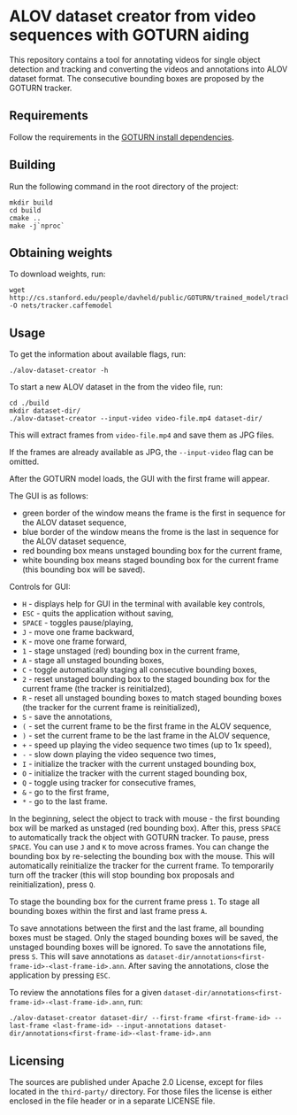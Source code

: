 # ALOV dataset creator from video sequences with GOTURN aiding

This repository contains a tool for annotating videos for single object detection and tracking and converting the videos and annotations into ALOV dataset format.
The consecutive bounding boxes are proposed by the GOTURN tracker.

## Requirements

Follow the requirements in the [GOTURN install dependencies](https://github.com/davheld/GOTURN#install-dependencies).

## Building

Run the following command in the root directory of the project:

    mkdir build
    cd build
    cmake ..
    make -j`nproc`

## Obtaining weights

To download weights, run:

    wget http://cs.stanford.edu/people/davheld/public/GOTURN/trained_model/tracker.caffemodel -O nets/tracker.caffemodel

## Usage

To get the information about available flags, run:

    ./alov-dataset-creator -h

To start a new ALOV dataset in the from the video file, run:

    cd ./build
    mkdir dataset-dir/
    ./alov-dataset-creator --input-video video-file.mp4 dataset-dir/

This will extract frames from `video-file.mp4` and save them as JPG files.

If the frames are already available as JPG, the `--input-video` flag can be omitted.

After the GOTURN model loads, the GUI with the first frame will appear.

The GUI is as follows:

- green border of the window means the frame is the first in sequence for the ALOV dataset sequence,
- blue border of the window means the frome is the last in sequence for the ALOV dataset sequence,
- red bounding box means unstaged bounding box for the current frame,
- white bounding box means staged bounding box for the current frame (this bounding box will be saved).

Controls for GUI:

- `H` - displays help for GUI in the terminal with available key controls,
- `ESC` - quits the application without saving,
- `SPACE` - toggles pause/playing,
- `J` - move one frame backward,
- `K` - move one frame forward,
- `1` - stage unstaged (red) bounding box in the current frame,
- `A` - stage all unstaged bounding boxes,
- `C` - toggle automatically staging all consecutive bounding boxes,
- `2` - reset unstaged bounding box to the staged bounding box for the current frame (the tracker is reinitialzed),
- `R` - reset all unstaged bounding boxes to match staged bounding boxes (the tracker for the current frame is reinitialized),
- `S` - save the annotations,
- `(` - set the current frame to be the first frame in the ALOV sequence,
- `)` - set the current frame to be the last frame in the ALOV sequence,
- `+` - speed up playing the video sequence two times (up to 1x speed),
- `-` - slow down playing the video sequence two times,
- `I` - initialize the tracker with the current unstaged bounding box,
- `O` - initialize the tracker with the current staged bounding box,
- `Q` - toggle using tracker for consecutive frames,
- `&` - go to the first frame,
- `*` - go to the last frame.

In the beginning, select the object to track with mouse - the first bounding box will be marked as unstaged (red bounding box).
After this, press `SPACE` to automatically track the object with GOTURN tracker.
To pause, press `SPACE`.
You can use `J` and `K` to move across frames.
You can change the bounding box by re-selecting the bounding box with the mouse.
This will automatically reinitialize the tracker for the current frame.
To temporarily turn off the tracker (this will stop bounding box proposals and reinitialization), press `Q`.

To stage the bounding box for the current frame press `1`.
To stage all bounding boxes within the first and last frame press `A`.

To save annotations between the first and the last frame, all bounding boxes must be staged.
Only the staged bounding boxes will be saved, the unstaged bounding boxes will be ignored.
To save the annotations file, press `S`.
This will save annotations as `dataset-dir/annotations<first-frame-id>-<last-frame-id>.ann`.
After saving the annotations, close the application by pressing `ESC`.

To review the annotations files for a given `dataset-dir/annotations<first-frame-id>-<last-frame-id>.ann`, run:

    ./alov-dataset-creator dataset-dir/ --first-frame <first-frame-id> --last-frame <last-frame-id> --input-annotations dataset-dir/annotations<first-frame-id>-<last-frame-id>.ann

## Licensing

The sources are published under Apache 2.0 License, except for files located in the `third-party/` directory.
For those files the license is either enclosed in the file header or in a separate LICENSE file.
